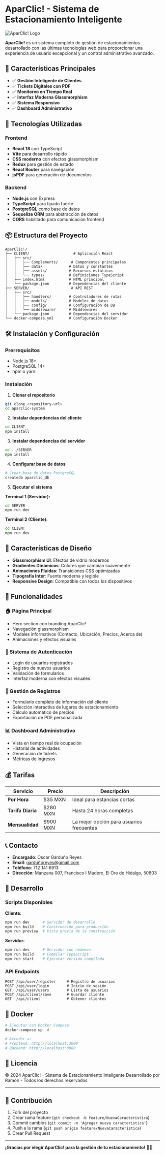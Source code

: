 # AparClic! - Sistema de Estacionamiento Inteligente

![AparClic! Logo](https://img.shields.io/badge/AparClic!-Sistema%20de%20Estacionamiento-blue?style=for-the-badge&logo=data:image/svg+xml;base64,PHN2ZyB3aWR0aD0iMjQiIGhlaWdodD0iMjQiIHZpZXdCb3g9IjAgMCAyNCAyNCIgZmlsbD0ibm9uZSIgeG1sbnM9Imh0dHA6Ly93d3cudzMub3JnLzIwMDAvc3ZnIj4KPHBhdGggZD0iTTMgNkg5VjlIM1Y2WiIgZmlsbD0iIzY2N0VFQSIvPgo8cGF0aCBkPSJNMTIgNkgxOFY5SDEyVjZaIiBmaWxsPSIjNzY0QkEyIi8+CjxwYXRoIGQ9Ik0zIDEySDE4VjE1SDNWMTJaIiBmaWxsPSIjRjA5M0ZCIi8+Cjwvc3ZnPgo=)

**AparClic!** es un sistema completo de gestión de estacionamientos desarrollado con las últimas tecnologías web para proporcionar una experiencia de usuario excepcional y un control administrativo avanzado.

## 🌟 Características Principales

- ✅ **Gestión Inteligente de Clientes**
- ✅ **Tickets Digitales con PDF**
- ✅ **Monitoreo en Tiempo Real**
- ✅ **Interfaz Moderna Glassmorphism**
- ✅ **Sistema Responsivo**
- ✅ **Dashboard Administrativo**

## 🚀 Tecnologías Utilizadas

### Frontend
- **React 18** con TypeScript
- **Vite** para desarrollo rápido
- **CSS moderno** con efectos glassmorphism
- **Redux** para gestión de estado
- **React Router** para navegación
- **jsPDF** para generación de documentos

### Backend
- **Node.js** con Express
- **TypeScript** para tipado fuerte
- **PostgreSQL** como base de datos
- **Sequelize ORM** para abstracción de datos
- **CORS** habilitado para comunicación frontend

## 📦 Estructura del Proyecto

```
AparClic!/
├── CLIENT/                    # Aplicación React
│   ├── src/
│   │   ├── Complements/      # Componentes principales
│   │   ├── data/            # Datos y constantes
│   │   ├── assets/          # Recursos estáticos
│   │   └── types/           # Definiciones TypeScript
│   ├── index.html           # HTML principal
│   └── package.json         # Dependencias del cliente
├── SERVER/                   # API REST
│   ├── src/
│   │   ├── handlers/        # Controladores de rutas
│   │   ├── models/          # Modelos de datos
│   │   ├── config/          # Configuración de DB
│   │   └── middleware/      # Middlewares
│   └── package.json         # Dependencias del servidor
└── docker-compose.yml       # Configuración Docker
```

## 🛠️ Instalación y Configuración

### Prerrequisitos
- Node.js 18+
- PostgreSQL 14+
- npm o yarn

### Instalación

1. **Clonar el repositorio**
```bash
git clone <repository-url>
cd aparclic-system
```

2. **Instalar dependencias del cliente**
```bash
cd CLIENT
npm install
```

3. **Instalar dependencias del servidor**
```bash
cd ../SERVER
npm install
```

4. **Configurar base de datos**
```bash
# Crear base de datos PostgreSQL
createdb aparclic_db
```

5. **Ejecutar el sistema**

**Terminal 1 (Servidor):**
```bash
cd SERVER
npm run dev
```

**Terminal 2 (Cliente):**
```bash
cd CLIENT
npm run dev
```

## 🎨 Características de Diseño

- **Glassmorphism UI**: Efectos de vidrio modernos
- **Gradientes Dinámicos**: Colores que cambian suavemente
- **Animaciones Fluidas**: Transiciones CSS optimizadas
- **Tipografía Inter**: Fuente moderna y legible
- **Responsive Design**: Compatible con todos los dispositivos

## 📱 Funcionalidades

### 🏠 Página Principal
- Hero section con branding AparClic!
- Navegación glassmorphism
- Modales informativos (Contacto, Ubicación, Precios, Acerca de)
- Animaciones y efectos visuales

### 👤 Sistema de Autenticación
- Login de usuarios registrados
- Registro de nuevos usuarios
- Validación de formularios
- Interfaz moderna con efectos visuales

### 📝 Gestión de Registros
- Formulario completo de información del cliente
- Selección interactiva de lugares de estacionamiento
- Cálculo automático de precios
- Exportación de PDF personalizada

### 📊 Dashboard Administrativo
- Vista en tiempo real de ocupación
- Historial de actividades
- Generación de tickets
- Métricas de ingresos

## 💰 Tarifas

| Servicio | Precio | Descripción |
|----------|--------|-------------|
| **Por Hora** | $35 MXN | Ideal para estancias cortas |
| **Tarifa Diaria** | $280 MXN | Hasta 24 horas completas |
| **Mensualidad** | $900 MXN | La mejor opción para usuarios frecuentes |

## 📞 Contacto

- **Encargado**: Oscar Garduño Reyes
- **Email**: garduñoreyes@gmail.com
- **Teléfono**: 712 141 6913
- **Dirección**: Manzana 007, Francisco I Madero, El Oro de Hidalgo, 50603

## 🔧 Desarrollo

### Scripts Disponibles

**Cliente:**
```bash
npm run dev      # Servidor de desarrollo
npm run build    # Construcción para producción
npm run preview  # Vista previa de la construcción
```

**Servidor:**
```bash
npm run dev      # Servidor con nodemon
npm run build    # Compilar TypeScript
npm run start    # Ejecutar versión compilada
```

### API Endpoints

```
POST /api/user/register     # Registro de usuarios
POST /api/user/login        # Inicio de sesión
GET  /api/user/users        # Lista de usuarios
POST /api/client/save       # Guardar cliente
GET  /api/client            # Obtener clientes
```

## 🐳 Docker

```bash
# Ejecutar con Docker Compose
docker-compose up -d

# Acceder a:
# Frontend: http://localhost:3000
# Backend: http://localhost:8080
```

## 📝 Licencia

© 2024 AparClic! - Sistema de Estacionamiento Inteligente
Desarrollado por Ramon - Todos los derechos reservados

---

## 🤝 Contribución

1. Fork del proyecto
2. Crear rama feature (`git checkout -b feature/NuevaCaracteristica`)
3. Commit cambios (`git commit -m 'Agregar nueva característica'`)
4. Push a la rama (`git push origin feature/NuevaCaracteristica`)
5. Crear Pull Request

---

**¡Gracias por elegir AparClic! para la gestión de tu estacionamiento!** 🚗💙

